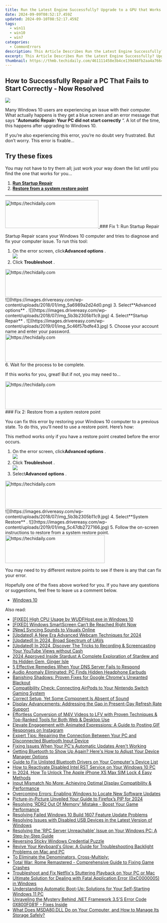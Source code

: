 ```yaml
---
title: Run the Latest Engine Successfully? Upgrade to a GPU that Works with Direct3D 11!
date: 2024-09-09T08:52:17.459Z
updated: 2024-09-10T08:52:17.459Z
tags:
  - win11
  - win10
  - win7
categories:
  - CommonErrors
description: This Article Describes Run the Latest Engine Successfully? Upgrade to a GPU that Works with Direct3D 11!
excerpt: This Article Describes Run the Latest Engine Successfully? Upgrade to a GPU that Works with Direct3D 11!
thumbnail: https://thmb.techidaily.com/461111458e3b4ce139d48fb2aa4a766468aa7e6bd6d3f1e4f995324a2a411619.jpg
---
```


## How to Successfully Repair a PC That Fails to Start Correctly - Now Resolved

![](https://images.drivereasy.com/wp-content/uploads/2019/01/img_5c46e43015755.jpg)

 Many Windows 10 users are experiencing an issue with their computer. What actually happens is they get a blue screen and an error message that says “**Automatic Repair: Your PC did not start correctly** “. A lot of the time, this happens after upgrading to Windows 10.

 If you’re also experiencing this error, you’re no doubt very frustrated. But don’t worry. This error is fixable…

## Try these fixes

 You may not have to try them all; just work your way down the list until you find the one that works for you…

1. [**Run Startup Repair**](https://tools.techidaily.com/drivereasy/download/)
2. [**Restore from a system restore point**](https://tools.techidaily.com/drivereasy/download/)

---

<!-- affiliate ads begin -->
<a href="https://aligracehair.sjv.io/c/5597632/2115946/19272" target="_top" id="2115946">
  <img src="//a.impactradius-go.com/display-ad/19272-2115946" border="0" alt="https://techidaily.com" width="300" height="90"/>
</a>
<img height="0" width="0" src="https://aligracehair.sjv.io/i/5597632/2115946/19272" style="position:absolute;visibility:hidden;" border="0" />
<!-- affiliate ads end -->
### Fix 1: Run Startup Repair

 Startup Repair scans your Windows 10 computer and tries to diagnose and fix your computer issue. To run this tool:

1. On the error screen, click**Advanced options** .  
![](https://images.drivereasy.com/wp-content/uploads/2018/01/img_5a69891372c5b.png)
2. Click **Troubleshoot** .  
<!-- affiliate ads begin -->
<a href="https://unicoeye.pxf.io/c/5597632/2134227/18498" target="_top" id="2134227">
  <img src="//a.impactradius-go.com/display-ad/18498-2134227" border="0" alt="https://techidaily.com" width="728" height="90"/>
</a>
<img height="0" width="0" src="https://unicoeye.pxf.io/i/5597632/2134227/18498" style="position:absolute;visibility:hidden;" border="0" />
<!-- affiliate ads end -->
![](https://images.drivereasy.com/wp-content/uploads/2018/01/img_5a6989a2d24d0.png)
3. Select**Advanced options** .  
![](https://images.drivereasy.com/wp-content/uploads/2018/07/img_5b3b2305b11c9.jpg)
4. Select**Startup Repair** .  
![](https://images.drivereasy.com/wp-content/uploads/2019/01/img_5c46f57bdfe43.jpg)
5. Choose your account name and enter your password.
<!-- affiliate ads begin -->
<a href="https://ephamedtechinc.pxf.io/c/5597632/2137221/26400" target="_top" id="2137221">
  <img src="//a.impactradius-go.com/display-ad/26400-2137221" border="0" alt="https://techidaily.com" width="728" height="90"/>
</a>
<img height="0" width="0" src="https://ephamedtechinc.pxf.io/i/5597632/2137221/26400" style="position:absolute;visibility:hidden;" border="0" />
<!-- affiliate ads end -->
6. Wait for the process to be complete.

If this works for you, great! But if not, you may need to…

<!-- affiliate ads begin -->
<a href="https://ephamedtechinc.pxf.io/c/5597632/2130531/26400" target="_top" id="2130531">
  <img src="//a.impactradius-go.com/display-ad/26400-2130531" border="0" alt="https://techidaily.com" width="728" height="90"/>
</a>
<img height="0" width="0" src="https://ephamedtechinc.pxf.io/i/5597632/2130531/26400" style="position:absolute;visibility:hidden;" border="0" />
<!-- affiliate ads end -->
### Fix 2: Restore from a system restore point

 You can fix this error by restoring your Windows 10 computer to a previous state. To do this, you’ll need to use a restore point. Here’s how:

 This method works only if you have a restore point created before the error occurs.

1. On the error screen, click**Advanced options** .  
![](https://images.drivereasy.com/wp-content/uploads/2018/01/img_5a69891372c5b.png)
2. Click **Troubleshoot** .  
![](https://images.drivereasy.com/wp-content/uploads/2018/01/img_5a6989a2d24d0.png)
3. Select**Advanced options** .  
<!-- affiliate ads begin -->
<a href="https://appsumo.8odi.net/c/5597632/2118322/7443" target="_top" id="2118322">
  <img src="//a.impactradius-go.com/display-ad/7443-2118322" border="0" alt="https://techidaily.com" width="728" height="90"/>
</a>
<img height="0" width="0" src="https://appsumo.8odi.net/i/5597632/2118322/7443" style="position:absolute;visibility:hidden;" border="0" />
<!-- affiliate ads end -->
![](https://images.drivereasy.com/wp-content/uploads/2018/07/img_5b3b2305b11c9.jpg)
4. Select**System Restore** .  
![](https://images.drivereasy.com/wp-content/uploads/2019/01/img_5c47db2727166.jpg)
5. Follow the on-screen instructions to restore from a system restore point.
<!-- affiliate ads begin -->
<a href="https://aligracehair.sjv.io/c/5597632/2135415/19272" target="_top" id="2135415">
  <img src="//a.impactradius-go.com/display-ad/19272-2135415" border="0" alt="https://techidaily.com" width="320" height="90"/>
</a>
<img height="0" width="0" src="https://aligracehair.sjv.io/i/5597632/2135415/19272" style="position:absolute;visibility:hidden;" border="0" />
<!-- affiliate ads end -->

 You may need to try different restore points to see if there is any that can fix your error.

 Hopefully one of the fixes above worked for you. If you have any questions or suggestions, feel free to leave us a comment below.

* [Windows 10](https://tools.techidaily.com/drivereasy/download/)

<ins class="adsbygoogle"
     style="display:block"
     data-ad-format="autorelaxed"
     data-ad-client="ca-pub-7571918770474297"
     data-ad-slot="1223367746"></ins>



<ins class="adsbygoogle"
     style="display:block"
     data-ad-client="ca-pub-7571918770474297"
     data-ad-slot="8358498916"
     data-ad-format="auto"
     data-full-width-responsive="true"></ins>

<span class="atpl-alsoreadstyle">Also read:</span>
<div><ul>
<li><a href="https://common-error.techidaily.com/fixed-high-cpu-usage-by-wudfhostexe-in-windows-10/"><u>[FIXED] High CPU Usage by WUDFHost.exe in Windows 10</u></a></li>
<li><a href="https://common-error.techidaily.com/fixed-windows-smartscreen-cant-be-reached-right-now/"><u>[FIXED] Windows SmartScreen Can’t Be Reached Right Now</u></a></li>
<li><a href="https://some-guidance.techidaily.com/new-syncing-sounds-to-visuals-online/"><u>[New] Syncing Sounds to Visuals Online</u></a></li>
<li><a href="https://visual-screen-recording.techidaily.com/updated-a-new-era-advanced-webcam-techniques-for-2024/"><u>[Updated] A New Era Advanced Webcam Techniques for 2024</u></a></li>
<li><a href="https://article-knowledge.techidaily.com/updated-in-2024-broad-spectrum-of-uavs/"><u>[Updated] In 2024, Broad Spectrum of UAVs</u></a></li>
<li><a href="https://facebook-video-footage.techidaily.com/updated-in-2024-discover-the-tricks-to-recording-and-screencasting-your-youtube-views-without-cash/"><u>[Updated] In 2024, Discover The Tricks to Recording & Screencasting Your YouTube Views without Cash</u></a></li>
<li><a href="https://visual-screen-recording.techidaily.com/2024-approved-inside-stardust-a-complete-exploration-of-stardew-and-its-hidden-gem-ginger-isle/"><u>2024 Approved Inside Stardust A Complete Exploration of Stardew and Its Hidden Gem, Ginger Isle</u></a></li>
<li><a href="https://common-error.techidaily.com/5-effective-remedies-when-your-dns-server-fails-to-respond/"><u>5 Effective Remedies When Your DNS Server Fails to Respond</u></a></li>
<li><a href="https://common-error.techidaily.com/audio-anomaly-eliminated-pc-finds-hidden-headphone-earbuds/"><u>Audio Anomaly Eliminated: PC Finds Hidden Headphone Earbuds</u></a></li>
<li><a href="https://common-error.techidaily.com/banishing-shadows-proven-fixes-for-google-chromes-unwanted-blackout/"><u>Banishing Shadows: Proven Fixes for Google Chrome's Unwanted Blackout</u></a></li>
<li><a href="https://tech-recovery.techidaily.com/compatibility-check-connecting-airpods-to-your-nintendo-switch-gaming-system/"><u>Compatibility Check: Connecting AirPods to Your Nintendo Switch Gaming System</u></a></li>
<li><a href="https://common-error.techidaily.com/correct-setup-yet-some-component-is-absent-of-sound/"><u>Correct Setup, Yet Some Component Is Absent of Sound</u></a></li>
<li><a href="https://common-error.techidaily.com/display-advancements-addressing-the-gap-in-present-day-refresh-rate-support/"><u>Display Advancements: Addressing the Gap in Present-Day Refresh Rate Support</u></a></li>
<li><a href="https://media-tips.techidaily.com/effortless-conversion-of-m4v-videos-to-lfv-with-proven-techniques-and-top-ranked-tools-for-both-web-and-desktop-use/"><u>Effortless Conversion of M4V Videos to LFV with Proven Techniques & Top-Ranked Tools for Both Web & Desktop Use</u></a></li>
<li><a href="https://tech-renaissance.techidaily.com/elevate-engagement-with-animated-expressions-a-guide-to-posting-gif-responses-on-instagram/"><u>Elevate Engagement with Animated Expressions: A Guide to Posting GIF Responses on Instagram</u></a></li>
<li><a href="https://common-error.techidaily.com/expert-tips-repairing-the-connection-between-your-pc-and-disconnected-bluetooth-input-device/"><u>Expert Tips: Repairing the Connection Between Your PC and Disconnected Bluetooth Input Device</u></a></li>
<li><a href="https://common-error.techidaily.com/fixing-issues-when-your-pcs-automatic-updates-arent-working/"><u>Fixing Issues When Your PC's Automatic Updates Aren't Working</u></a></li>
<li><a href="https://common-error.techidaily.com/1723208406442-getting-bluetooth-to-show-up-again-heres-how-to-adjust-your-device-manager-options/"><u>Getting Bluetooth to Show Up Again? Here's How to Adjust Your Device Manager Options</u></a></li>
<li><a href="https://common-error.techidaily.com/guide-to-fix-unlisted-bluetooth-drivers-on-your-computers-device-list/"><u>Guide to Fix Unlisted Bluetooth Drivers on Your Computer's Device List</u></a></li>
<li><a href="https://common-error.techidaily.com/how-to-reactivate-disabled-intel-rst-service-on-your-windows-10-pc/"><u>How to Reactivate Disabled Intel RST Service on Your Windows 10 PC</u></a></li>
<li><a href="https://sim-unlock.techidaily.com/in-2024-how-to-unlock-the-apple-iphone-xs-max-sim-lock-4-easy-methods-by-drfone-ios/"><u>In 2024, How To Unlock The Apple iPhone XS Max SIM Lock 4 Easy Methods</u></a></li>
<li><a href="https://common-error.techidaily.com/input-mismatch-no-more-achieving-optimal-display-compatibility-and-performance/"><u>Input Mismatch No More: Achieving Optimal Display Compatibility & Performance</u></a></li>
<li><a href="https://common-error.techidaily.com/overcoming-errors-enabling-windows-to-locate-new-software-updates/"><u>Overcoming Errors: Enabling Windows to Locate New Software Updates</u></a></li>
<li><a href="https://article-posts.techidaily.com/picture-in-picture-unveiled-your-guide-to-firefoxs-pip-for-2024/"><u>Picture-in-Picture Unveiled Your Guide to Firefox’s PIP for 2024</u></a></li>
<li><a href="https://common-error.techidaily.com/resolving-rdr2-out-of-memory-mistake-boost-your-game-performance/"><u>Resolving 'RDR2 Out Of Memory' Mistake - Boost Your Game Performance</u></a></li>
<li><a href="https://common-error.techidaily.com/resolving-failed-windows-10-build-1607-feature-update-problems/"><u>Resolving Failed Windows 10 Build 1607 Feature Update Problems</u></a></li>
<li><a href="https://common-error.techidaily.com/resolving-issues-with-disabled-usb-devices-in-the-latest-version-of-windows/"><u>Resolving Issues with Disabled USB Devices in the Latest Version of Windows</u></a></li>
<li><a href="https://common-error.techidaily.com/resolving-the-rpc-server-unreachable-issue-on-your-windows-pc-a-step-by-step-guide/"><u>Resolving the 'RPC Server Unreachable' Issue on Your Windows PC: A Step-by-Step Guide</u></a></li>
<li><a href="https://win11.techidaily.com/reversing-sticky-windows-credential-puzzle/"><u>Reversing Sticky Windows Credential Puzzle</u></a></li>
<li><a href="https://common-error.techidaily.com/revive-your-keyboards-glow-a-guide-for-troubleshooting-backlight-problems-on-mac-and-pc/"><u>Revive Your Keyboard's Glow: A Guide for Troubleshooting Backlight Problems on Mac and PC</u></a></li>
<li><a href="https://win-answers.techidaily.com/to-eliminate-the-denominators-cross-multiply/"><u>To Eliminate the Denominators, Cross-Multiply:</u></a></li>
<li><a href="https://common-error.techidaily.com/total-war-rome-remastered-comprehensive-guide-to-fixing-game-crashes/"><u>Total War: Rome Remastered - Comprehensive Guide to Fixing Game Crashes</u></a></li>
<li><a href="https://common-error.techidaily.com/troubleshoot-and-fix-netflixs-stuttering-playback-on-your-pc-or-mac/"><u>Troubleshoot and Fix Netflix's Stuttering Playback on Your PC or Mac</u></a></li>
<li><a href="https://common-error.techidaily.com/ultimate-solution-for-dealing-with-fatal-application-error-0xc0000005-in-windows/"><u>Ultimate Solution for Dealing with Fatal Application Error (0xC0000005) in Windows</u></a></li>
<li><a href="https://common-error.techidaily.com/understanding-automatic-boot-up-solutions-for-your-self-starting-windows-11-pc/"><u>Understanding Automatic Boot-Up: Solutions for Your Self-Starting Windows 11 PC</u></a></li>
<li><a href="https://common-error.techidaily.com/unraveling-the-mystery-behind-net-framework-35s-error-code-0x800f081f-fixes-inside/"><u>Unraveling the Mystery Behind .NET Framework 3.5'S Error Code 0X800F081F - Fixes Inside</u></a></li>
<li><a href="https://common-error.techidaily.com/what-does-msda80dll-do-on-your-computer-and-how-to-manage-its-storage-safely/"><u>What Does MSDA80.DLL Do on Your Computer, and How to Manage Its Storage Safely?</u></a></li>
</ul></div>
